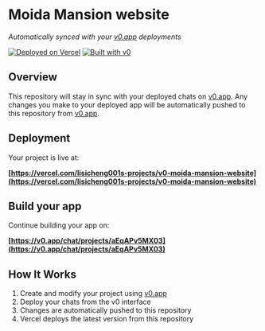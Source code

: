 # Moida Mansion website

*Automatically synced with your [v0.app](https://v0.app) deployments*

[![Deployed on Vercel](https://img.shields.io/badge/Deployed%20on-Vercel-black?style=for-the-badge&logo=vercel)](https://vercel.com/lisicheng001s-projects/v0-moida-mansion-website)
[![Built with v0](https://img.shields.io/badge/Built%20with-v0.app-black?style=for-the-badge)](https://v0.app/chat/projects/aEqAPv5MX03)

## Overview

This repository will stay in sync with your deployed chats on [v0.app](https://v0.app).
Any changes you make to your deployed app will be automatically pushed to this repository from [v0.app](https://v0.app).

## Deployment

Your project is live at:

**[https://vercel.com/lisicheng001s-projects/v0-moida-mansion-website](https://vercel.com/lisicheng001s-projects/v0-moida-mansion-website)**

## Build your app

Continue building your app on:

**[https://v0.app/chat/projects/aEqAPv5MX03](https://v0.app/chat/projects/aEqAPv5MX03)**

## How It Works

1. Create and modify your project using [v0.app](https://v0.app)
2. Deploy your chats from the v0 interface
3. Changes are automatically pushed to this repository
4. Vercel deploys the latest version from this repository
